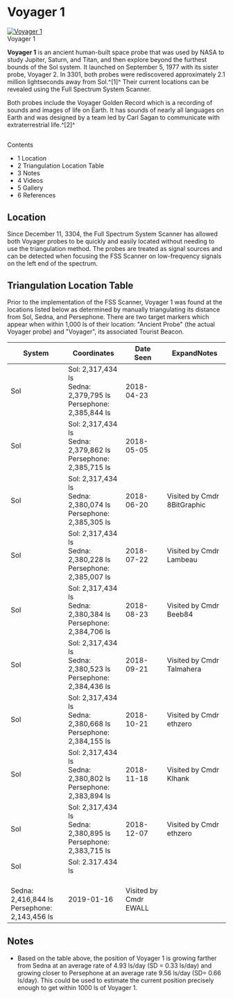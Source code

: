 # Voyager 1
[![Voyager 1](https://static.wikia.nocookie.net/elite-dangerous/images/d/d0/Voyager_1.jpg/revision/latest/scale-to-width-down/300?cb=20170521191144)](https://static.wikia.nocookie.net/elite-dangerous/images/d/d0/Voyager_1.jpg/revision/latest?cb=20170521191144) 	 		 			 		 		 		 			
Voyager 1
 		 	 

**Voyager 1** is an ancient human-built space probe that was used by NASA to study Jupiter, Saturn, and Titan, and then explore beyond the furthest bounds of the Sol system. It launched on September 5, 1977 with its sister probe, Voyager 2. In 3301, both probes were rediscovered approximately 2.1 million lightseconds away from Sol.^[1]^ Their current locations can be revealed using the Full Spectrum System Scanner.

Both probes include the Voyager Golden Record which is a recording of sounds and images of life on Earth. It has sounds of nearly all languages on Earth and was designed by a team led by Carl Sagan to communicate with extraterrestrial life.^[2]^

## 

Contents

- 1 Location
- 2 Triangulation Location Table
- 3 Notes
- 4 Videos
- 5 Gallery
- 6 References

## Location

Since December 11, 3304, the Full Spectrum System Scanner has allowed both Voyager probes to be quickly and easily located without needing to use the triangulation method. The probes are treated as signal sources and can be detected when focusing the FSS Scanner on low-frequency signals on the left end of the spectrum.

## Triangulation Location Table

Prior to the implementation of the FSS Scanner, Voyager 1 was found at the locations listed below as determined by manually triangulating its distance from Sol, Sedna, and Persephone. There are two target markers which appear when within 1,000 ls of their location: "Ancient Probe" (the actual Voyager probe) and "Voyager", its associated Tourist Beacon.

| System | Coordinates | Date Seen | ExpandNotes |
| --- | --- | --- | --- |
| Sol | Sol: 2,317,434 ls<br>Sedna: 2,379,795 ls<br>Persephone: 2,385,844 ls | 2018-04-23 |  |
| Sol | Sol: 2,317,434 ls<br>Sedna: 2,379,862 ls<br>Persephone: 2,385,715 ls | 2018-05-05 |  |
| Sol | Sol: 2,317,434 ls<br>Sedna: 2,380,074 ls<br>Persephone: 2,385,305 ls | 2018-06-20 | Visited by Cmdr 8BitGraphic |
| Sol | Sol: 2,317,434 ls<br>Sedna: 2,380,228 ls<br>Persephone: 2,385,007 ls | 2018-07-22 | Visited by Cmdr Lambeau |
| Sol | Sol: 2,317,434 ls<br>Sedna: 2,380,384 ls<br>Persephone: 2,384,706 ls | 2018-08-23 | Visited by Cmdr Beeb84 |
| Sol | Sol: 2,317,434 ls<br>Sedna: 2,380,523 ls<br>Persephone: 2,384,436 ls | 2018-09-21 | Visited by Cmdr Talmahera |
| Sol | Sol: 2,317,434 ls<br>Sedna: 2,380,668 ls<br>Persephone: 2,384,155 ls | 2018-10-21 | Visited by Cmdr ethzero |
| Sol | Sol: 2,317,434 ls<br>Sedna: 2,380,802 ls<br>Persephone: 2,383,894 ls | 2018-11-18 | Visited by Cmdr Klhank |
| Sol | Sol: 2,317,434 ls<br>Sedna: 2,380,895 ls<br>Persephone: 2,383,715 ls | 2018-12-07 | Visited by Cmdr ethzero |
| Sol | Sol: 2.317.434 ls
<br>Sedna: 2,416,844 ls<br>Persephone: 2,143,456 ls<br> | 2019-01-16 | Visited by Cmdr EWALL |

## Notes

- Based on the table above, the position of Voyager 1 is growing farther from Sedna at an average rate of 4.93 ls/day (SD = 0.33 ls/day) and growing closer to Persephone at an average rate 9.56 ls/day (SD= 0.66 ls/day). This could be used to estimate the current position precisely enough to get within 1000 ls of Voyager 1.